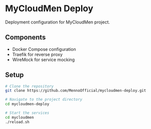 # MyCloudMen Deploy

Deployment configuration for MyCloudMen project.

## Components

- Docker Compose configuration
- Traefik for reverse proxy
- WireMock for service mocking

## Setup

```bash
# Clone the repository
git clone https://github.com/MennoOfficial/mycloudmen-deploy.git

# Navigate to the project directory
cd mycloudmen-deploy

# Start the services
cd mycloudmen
./reload.sh
``` 